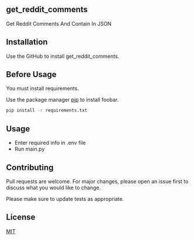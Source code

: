 ## get_reddit_comments

Get Reddit Comments And Contain In JSON

## Installation

Use the GitHub to install get_reddit_comments.

## Before Usage

You must install requirements. 

Use the package manager [pip](https://pip.pypa.io/en/stable/) to install foobar.

```bash
pip install -r requirements.txt
```

## Usage

- Enter required info in .env file
- Run main.py

## Contributing

Pull requests are welcome. For major changes, please open an issue first
to discuss what you would like to change.

Please make sure to update tests as appropriate.

## License

[MIT](https://choosealicense.com/licenses/mit/)